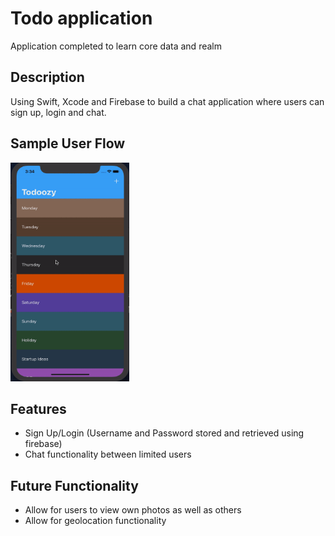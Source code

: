 # Todo application
Application completed to learn core data and realm 

## Description
Using Swift, Xcode and Firebase to build a chat application where users can sign up, login and chat.

## Sample User Flow

<img src="todo.gif" width="190" height="350" />

## Features

* Sign Up/Login (Username and Password stored and retrieved using firebase)
* Chat functionality between limited users

## Future Functionality
- Allow for users to view own photos as well as others
- Allow for geolocation functionality




